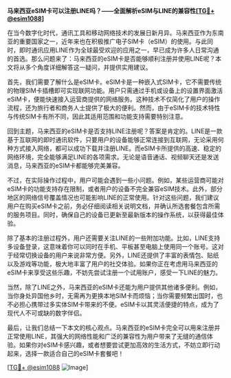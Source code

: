 **马来西亚eSIM卡可以注册LINE吗？——全面解析eSIM与LINE的兼容性[[TG💪+ @esim1088](https://t.me/s/esim1088)]**

在当今数字化时代，通讯工具和移动网络技术的发展日新月异。马来西亚作为东南亚的重要国家之一，近年来也在积极推广电子SIM卡（eSIM）的使用。与此同时，即时通讯应用LINE作为全球最受欢迎的应用之一，早已成为许多人日常沟通的首选。那么问题来了：马来西亚的eSIM卡是否能够顺利注册并使用LINE呢？本文将从多个角度详细解答这一疑问，并提供实用建议。

首先，我们需要了解什么是eSIM卡。eSIM卡是一种嵌入式SIM卡，它不需要传统的物理SIM卡插槽即可实现联网功能。用户只需通过手机或设备上的设置界面激活eSIM卡，便能快速接入运营商提供的网络服务。这种技术不仅简化了用户的操作流程，还为旅行者和商务人士提供了极大的便利。然而，由于eSIM卡的技术特性与传统SIM卡有所不同，因此其适用范围和功能支持需要特别注意。

回到主题，马来西亚的eSIM卡是否支持LINE注册呢？答案是肯定的。LINE是一款基于互联网的即时通讯软件，只要用户的设备能够正常连接到互联网，无论采用何种方式接入网络，都可以成功下载并注册LINE。而eSIM卡所提供的高速、稳定的网络环境，完全能够满足LINE的各项需求。无论是语音通话、视频聊天还是发送消息，马来西亚的eSIM卡都能够完美兼容。

不过，在实际操作过程中，用户可能会遇到一些小问题。例如，某些运营商可能对eSIM卡的功能支持存在限制，或者用户的设备不完全兼容eSIM技术。此外，部分地区的网络信号覆盖情况也可能影响LINE的正常使用。针对这些问题，我们建议用户在购买eSIM卡之前，务必仔细阅读相关说明文档，并确认所选套餐包含所需的服务项目。同时，确保自己的设备已更新至最新版本的操作系统，以获得最佳体验。

除了基本的注册过程外，用户还需要关注LINE的一些附加功能。比如，LINE支持多设备登录，这意味着你可以同时在手机、平板甚至电脑上使用同一个账号。这对于经常切换设备的用户来说非常方便。另外，LINE还提供了丰富的表情包、贴纸以及游戏等功能，极大地丰富了用户的社交体验。如果你正在考虑用马来西亚的eSIM卡来享受这些乐趣，不妨先尝试注册一个试用账户，感受一下LINE的魅力。

当然，除了LINE之外，马来西亚的eSIM卡还能为用户提供其他诸多便利。例如，当你身处异国他乡时，无需再为更换本地SIM卡而烦恼；当你需要频繁出国时，也不必担心携带过多实体SIM卡带来的不便。eSIM卡以其灵活便捷的特点，成为了现代人不可或缺的数字伴侣。

最后，让我们总结一下本文的核心观点。马来西亚的eSIM卡完全可以用来注册并正常使用LINE，其强大的网络性能和广泛的兼容性为用户带来了无缝的通信体验。如果你对eSIM卡感兴趣，或者想要尝试更加高效的生活方式，不妨立即行动起来，选择一款适合自己的eSIM卡套餐吧！

[[TG💪+ @esim1088](https://t.me/s/esim1088) ![Image](https://i.postimg.cc/4NQfJmqS/Snipaste-2025-05-13-00-14-12.png)]